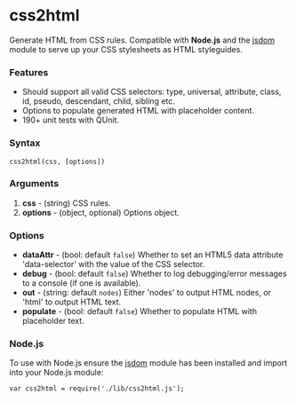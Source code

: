 css2html
===

Generate HTML from CSS rules. Compatible with **Node.js** and the [jsdom](https://github.com/tmpvar/jsdom) module to serve up your CSS stylesheets as HTML styleguides.

### Features

- Should support all valid CSS selectors: type, universal, attribute, class, id, pseudo, descendant, child, sibling etc.
- Options to populate generated HTML with placeholder content.
- 190+ unit tests with QUnit.

### Syntax

	css2html(css, [options])

### Arguments

1. **css** - (string) CSS rules.
2. **options** - (object, optional) Options object.

### Options

* **dataAttr** - (bool: default `false`) Whether to set an HTML5 data attribute 'data-selector' with the value of the CSS selector. 
* **debug** - (bool: default `false`) Whether to log debugging/error messages to a console (if one is available). 
* **out** - (string: default `nodes`) Either 'nodes' to output HTML nodes, or 'html' to output HTML text.
* **populate** - (bool: default `false`) Whether to populate HTML with placeholder text.

### Node.js

To use with Node.js ensure the [jsdom](https://github.com/tmpvar/jsdom) module has been installed and import into your Node.js module:

	var css2html = require('./lib/css2html.js');